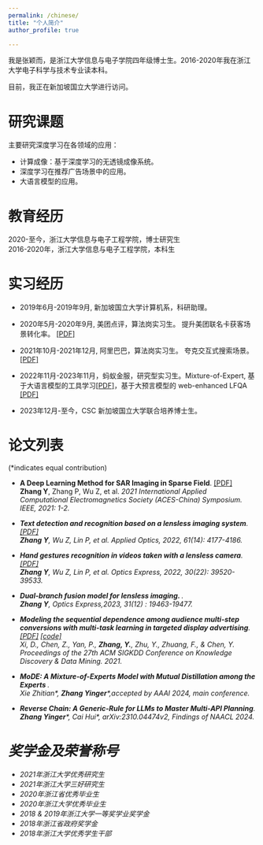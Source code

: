 ```yaml
---
permalink: /chinese/
title: "个人简介"
author_profile: true

---
```


我是张颖而，是浙江大学信息与电子学院四年级博士生。2016-2020年我在浙江大学电子科学与技术专业读本科。

目前，我正在新加坡国立大学进行访问。

研究课题
======
主要研究深度学习在各领域的应用：
* 计算成像：基于深度学习的无透镜成像系统。
* 深度学习在推荐广告场景中的应用。
* 大语言模型的应用。

教育经历
======
2020-至今，浙江大学信息与电子工程学院，博士研究生<br>
2016-2020年，浙江大学信息与电子工程学院，本科生

实习经历
======
* 2019年6月-2019年9月, 新加坡国立大学计算机系，科研助理。
* 2020年5月-2020年9月, 美团点评，算法岗实习生。 提升美团联名卡获客场景转化率。 [[PDF]](https://zhangyingerjelly.github.io/files/intern_meituan/intern_meituan.pdf)
* 2021年10月-2021年12月, 阿里巴巴，算法岗实习生。 夸克交互式搜索场景。 [[PDF]](https://zhangyingerjelly.github.io/files/intern_alibaba/intern_ali.pdf)
* 2022年11月-2023年11月，蚂蚁金服，研究型实习生。Mixture-of-Expert, 基于大语言模型的工具学习[[PDF]](https://zhangyingerjelly.github.io/files/introduce_Reverse_chain.pdf)，基于大预言模型的 web-enhanced LFQA [[PDF]](https://zhangyingerjelly.github.io/files/introduction_RAG.pdf) 
 
* 2023年12月-至今，CSC 新加坡国立大学联合培养博士生。

论文列表
======
(\*indicates equal contribution)
* <b>A Deep Learning Method for SAR Imaging in Sparse Field</b>. [[PDF]](https://ieeexplore.ieee.org/abstract/document/9581539) <br>
<b>Zhang Y</b>, Zhang P, Wu Z, et al. <i>2021 International Applied Computational Electromagnetics Society (ACES-China) Symposium. IEEE, 2021: 1-2<i>.

* <b>Text detection and recognition based on a lensless imaging system</b>. [[PDF]](https://opg.optica.org/ao/abstract.cfm?uri=ao-61-14-4177) <br>
<b>Zhang Y</b>, Wu Z, Lin P, et al. <i>Applied Optics, 2022, 61(14): 4177-4186.<i>

* <b>Hand gestures recognition in videos taken with a lensless camera</b>. [[PDF]](https://opg.optica.org/oe/fulltext.cfm?uri=oe-30-22-39520&id=509832) <br>
<b>Zhang Y</b>, Wu Z, Lin P, et al. <i>Optics Express, 2022, 30(22): 39520-39533.<i>

* <b> Dual-branch fusion model for lensless imaging. </b>. <br> <b>Zhang Y</b>, <i>Optics Express,2023, 31(12) : 19463-19477.<i>
  
* <b>Modeling the sequential dependence among audience multi-step conversions with multi-task learning in targeted display advertising</b>. [[PDF]](https://arxiv.org/abs/2105.08489) [[code]](https://github.com/xidongbo/AITM) <br>
Xi, D., Chen, Z., Yan, P., <b>Zhang, Y.</b>, Zhu, Y., Zhuang, F., & Chen, Y. <i>Proceedings of the 27th ACM SIGKDD Conference on Knowledge Discovery & Data Mining. 2021.<i>

* <b>MoDE: A Mixture-of-Experts Model with Mutual Distillation among the Experts </b>. <br>
Xie Zhitian\*, <b>Zhang Yinger</b>\*,accepted by AAAI 2024, main conference.

* <b>Reverse Chain: A Generic-Rule for LLMs to Master Multi-API Planning</b>. <br>
<b>Zhang Yinger</b>\*, Cai Hui\*,  arXiv:2310.04474v2, Findings of NAACL 2024.


奖学金及荣誉称号
======
* 2021年浙江大学优秀研究生
* 2021年浙江大学三好研究生
* 2020年浙江省优秀毕业生
* 2020年浙江大学优秀毕业生
* 2018 & 2019年浙江大学一等奖学业奖学金
* 2018年浙江省政府奖学金
* 2018年浙江大学优秀学生干部


